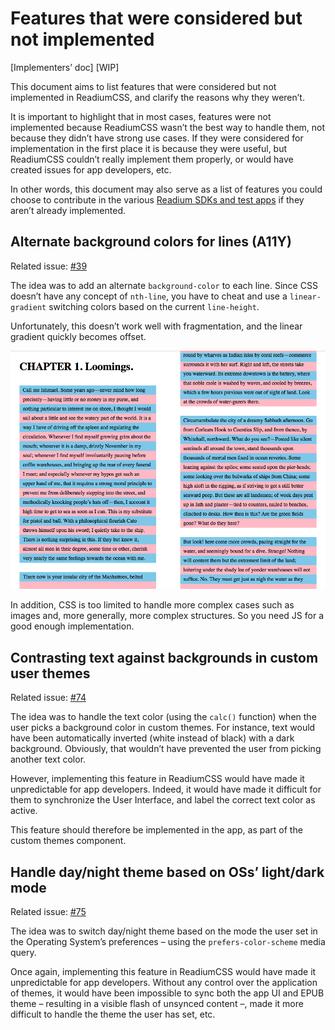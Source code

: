 # Features that were considered but not implemented

[Implementers’ doc] [WIP]

This document aims to list features that were considered but not implemented in ReadiumCSS, and clarify the reasons why they weren’t.

It is important to highlight that in most cases, features were not implemented because ReadiumCSS wasn’t the best way to handle them, not because they didn’t have strong use cases. If they were considered for implementation in the first place it is because they were useful, but ReadiumCSS couldn’t really implement them properly, or would have created issues for app developers, etc. 

In other words, this document may also serve as a list of features you could choose to contribute in the various [Readium SDKs and test apps](https://github.com/readium) if they aren’t already implemented.

## Alternate background colors for lines (A11Y)

Related issue: [#39](https://github.com/readium/readium-css/issues/39)

The idea was to add an alternate `background-color` to each line. Since CSS doesn’t have any concept of `nth-line`, you have to cheat and use a `linear-gradient` switching colors based on the current `line-height`.

Unfortunately, this doesn’t work well with fragmentation, and the linear gradient quickly becomes offset.

![In the paginated view, it’s nearly impossible to get alternate lines right.](assets/alt-lines.png)

In addition, CSS is too limited to handle more complex cases such as images and, more generally, more complex structures. So you need JS for a good enough implementation.

## Contrasting text against backgrounds in custom user themes

Related issue: [#74](https://github.com/readium/readium-css/issues/74)

The idea was to handle the text color (using the `calc()` function) when the user picks a background color in custom themes. For instance, text would have been automatically inverted (white instead of black) with a dark background. Obviously, that wouldn’t have prevented the user from picking another text color.

However, implementing this feature in ReadiumCSS would have made it unpredictable for app developers. Indeed, it would have made it difficult for them to synchronize the User Interface, and label the correct text color as active.

This feature should therefore be implemented in the app, as part of the custom themes component. 

## Handle day/night theme based on OSs’ light/dark mode

Related issue: [#75](https://github.com/readium/readium-css/issues/75)

The idea was to switch day/night theme based on the mode the user set in the Operating System’s preferences – using the `prefers-color-scheme` media query.

Once again, implementing this feature in ReadiumCSS would have made it unpredictable for app developers. Without any control over the application of themes, it would have been impossible to sync both the app UI and EPUB theme – resulting in a visible flash of unsynced content –, made it more difficult to handle the theme the user has set, etc.